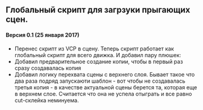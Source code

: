 ## Глобальный скрипт для загрзуки прыгающих сцен.

#### Версия 0.1 (25 января 2017)
* Перенес скрипт из VCP в сцену. Теперь скрипт работает как глобальный скрипт для всего движка. И добавил пару плюшек:
* Добавил предварительное создание копии, чтобы в первый раз сразу создавалась копия
* Добавил логику перехвата сцены с верхнего слоя. Бывает такое что два раза подряд запускаюти шаблон - вот чтобы не создавалась третья копия - в качестве актуальной сцены берется та, которая еще в верхнем слое. Считается что она не успела отыграть и все равно cut-склейка неминуема.